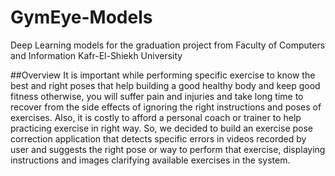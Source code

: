 # GymEye-Models
Deep Learning models for the graduation project from Faculty of Computers and Information Kafr-El-Shiekh University

##Overview
It is important while performing specific exercise to know the best and right poses that help building a good healthy body and keep good fitness otherwise, you will suffer pain and injuries and take long time to recover from the side effects of ignoring the right instructions and poses of exercises. Also, it is costly to afford a personal coach or trainer to help practicing exercise in right way. So, we decided to build an exercise pose correction application that detects specific errors in videos recorded by user and suggests the right pose or way to perform that exercise, displaying instructions and images clarifying available exercises in the system.

